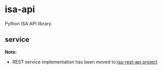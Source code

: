 # isa-api

Python ISA API library.

## service

**Note:**

* REST service implementation has been moved to [isa-rest-api project](https://github.com/ISA-tools/isa-rest-api)
